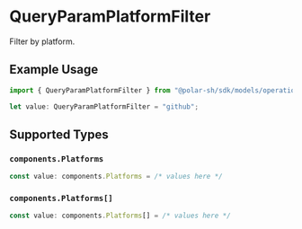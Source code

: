 # QueryParamPlatformFilter

Filter by platform.

## Example Usage

```typescript
import { QueryParamPlatformFilter } from "@polar-sh/sdk/models/operations";

let value: QueryParamPlatformFilter = "github";
```

## Supported Types

### `components.Platforms`

```typescript
const value: components.Platforms = /* values here */
```

### `components.Platforms[]`

```typescript
const value: components.Platforms[] = /* values here */
```

